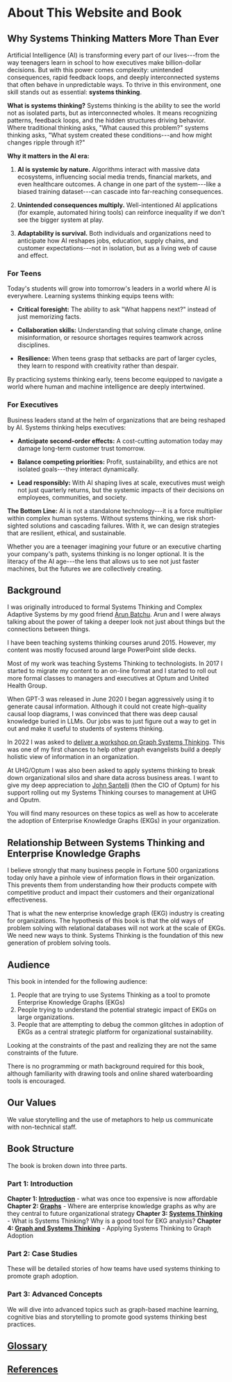 # About This Website and Book

## Why Systems Thinking Matters More Than Ever

Artificial Intelligence (AI) is transforming every part of our lives---from the way teenagers learn in school to how executives make billion-dollar decisions. But with this power comes complexity: unintended consequences, rapid feedback loops, and deeply interconnected systems that often behave in unpredictable ways. To thrive in this environment, one skill stands out as essential: **systems thinking**.

**What is systems thinking?**
Systems thinking is the ability to see the world not as isolated parts, but as interconnected wholes. It means recognizing patterns, feedback loops, and the hidden structures driving behavior. Where traditional thinking asks, "What caused this problem?" systems thinking asks, "What system created these conditions---and how might changes ripple through it?"

**Why it matters in the AI era:**

1.  **AI is systemic by nature.** Algorithms interact with massive data ecosystems, influencing social media trends, financial markets, and even healthcare outcomes. A change in one part of the system---like a biased training dataset---can cascade into far-reaching consequences.

2.  **Unintended consequences multiply.** Well-intentioned AI applications (for example, automated hiring tools) can reinforce inequality if we don't see the bigger system at play.

3.  **Adaptability is survival.** Both individuals and organizations need to anticipate how AI reshapes jobs, education, supply chains, and customer expectations---not in isolation, but as a living web of cause and effect.

### For Teens

Today's students will grow into tomorrow's leaders in a world where AI is everywhere. Learning systems thinking equips teens with:

-   **Critical foresight:** The ability to ask "What happens next?" instead of just memorizing facts.

-   **Collaboration skills:** Understanding that solving climate change, online misinformation, or resource shortages requires teamwork across disciplines.

-   **Resilience:** When teens grasp that setbacks are part of larger cycles, they learn to respond with creativity rather than despair.

By practicing systems thinking early, teens become equipped to navigate a world where human and machine intelligence are deeply intertwined.

### For Executives

Business leaders stand at the helm of organizations that are being reshaped by AI. Systems thinking helps executives:

-   **Anticipate second-order effects:** A cost-cutting automation today may damage long-term customer trust tomorrow.

-   **Balance competing priorities:** Profit, sustainability, and ethics are not isolated goals---they interact dynamically.

-   **Lead responsibly:** With AI shaping lives at scale, executives must weigh not just quarterly returns, but the systemic impacts of their decisions on employees, communities, and society.

**The Bottom Line:**
AI is not a standalone technology---it is a force multiplier within complex human systems. Without systems thinking, we risk short-sighted solutions and cascading failures. With it, we can design strategies that are resilient, ethical, and sustainable.

Whether you are a teenager imagining your future or an executive charting your company's path, systems thinking is no longer optional. 
It is the literacy of the AI age---the lens that allows us to see not just faster machines, but the futures we are collectively creating.

## Background

I was originally introduced to formal Systems Thinking and Complex Adaptive Systems by
my good friend [Arun Batchu](https://www.linkedin.com/in/arunbatchu/).
Arun and I were always talking about the power of taking a deeper
look not just about things but the connections between things.

I have been teaching systems thinking courses arund 2015.
However, my content was mostly focused around large PowerPoint slide decks.

Most of my work was teaching Systems Thinking to technologists.
In 2017 I started to migrate my content to an on-line format
and I started to roll out more formal classes to managers and executives
at Optum and United Health Group.

When GPT-3 was released in June 2020 I began aggressively
using it to generate causal information.  Although it could
not create high-quality causal loop diagrams, I was convinced
that there was deep causal knowledge buried in LLMs.  Our
jobs was to just figure out a way to get in out and make
it useful to students of systems thinking.

In 2022 I was asked to [deliver a workshop on Graph Systems Thinking](https://www.knowledgegraph.tech/blog/speakers/dan-mccreary/).
This was one of my first chances to help other graph evangelists build a deeply holistic view of information in an organization.

At UHG/Optum I was also been asked to apply systems thinking to break down organizational silos and share
data across business areas.  I want to give my deep appreciation to [John Santelli](https://www.linkedin.com/in/john-santelli-331ab5274/) (then the CIO of Optum) for his
support rolling out my Systems Thinking courses to management at UHG and Oputm.

You will find many resources on these topics as well
as how to accelerate the adoption of
Enterprise Knowledge Graphs (EKGs) in your organization.

## Relationship Between Systems Thinking and Enterprise Knowledge Graphs

I believe strongly that many business people in Fortune 500 organizations today only have a pinhole view of
information flows in their organization.  This prevents them from understanding how their products
compete with competitive product and impact their customers and their organizational effectiveness. 

That is what the new enterprise knowledge graph (EKG) industry is creating for organizations.  The hypothesis of this book is that the old ways of problem solving with relational databases will not work at the scale of EKGs.  We need new ways to think.  Systems Thinking is the foundation of this new generation of problem solving tools.

## Audience

This book in intended for the following audience:

1. People that are trying to use Systems Thinking as a tool to promote Enterprise Knowledge Graphs (EKGs)
1. People trying to understand the potential strategic impact of EKGs on large organizations.
2. People that are attempting to debug the common glitches in adoption of EKGs as a central strategic platform for organizational sustainability.

Looking at the constraints of the past and realizing they are not the same constraints of the future.

There is no programming or math background required for this book, although familiarity with drawing tools and online shared waterboarding tools is encouraged.

## Our Values

We value storytelling and the use of metaphors to help us communicate with non-technical staff.

## Book Structure

The book is broken down into three parts.

### Part 1: Introduction

**Chapter 1: [Introduction](ch-01-intro.md)** - what was once too expensive is now affordable
**Chapter 2: [Graphs](ch-02-graph.md)** - Where are enterprise knowledge graphs as why are they central to future organizational strategy
**Chapter 3: [Systems Thinking](ch-03-systems.md)** - What is Systems Thinking?  Why is a good tool for EKG analysis?
**Chapter 4: [Graph and Systems Thinking](ch-04-systems-graph.md)** - Applying Systems Thinking to Graph Adoption 

### Part 2: Case Studies
These will be detailed stories of how teams have used systems thinking to promote graph adoption.

### Part 3: Advanced Concepts
We will dive into advanced topics such as graph-based machine learning, cognitive bias and storytelling to promote good systems thinking best practices.

## [Glossary](./glossary.md)

## [References](./references.md)

